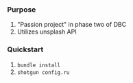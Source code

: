 
### Purpose

 1.  "Passion project" in phase two of DBC
 2.  Utilizes unsplash API

### Quickstart

1.  `bundle install`
2.  `shotgun config.ru`
